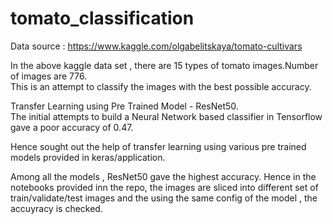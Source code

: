 # tomato_classification

Data source : https://www.kaggle.com/olgabelitskaya/tomato-cultivars  

In the above kaggle data set , there are 15 types of tomato images.Number of images are 776.   
This is an attempt to classify the images with the best possible accuracy.   

Transfer Learning using Pre Trained Model - ResNet50.  
The initial attempts to build a Neural Network based classifier in Tensorflow  gave a poor accuracy of 0.47.  

Hence sought out the help of transfer learning using various pre trained models provided in keras/application.

Among all the models , ResNet50 gave the highest accuracy. Hence in the notebooks provided inn the repo, the images are sliced into different set of train/validate/test images and the using the same config of the model , the accuyracy is checked.  
